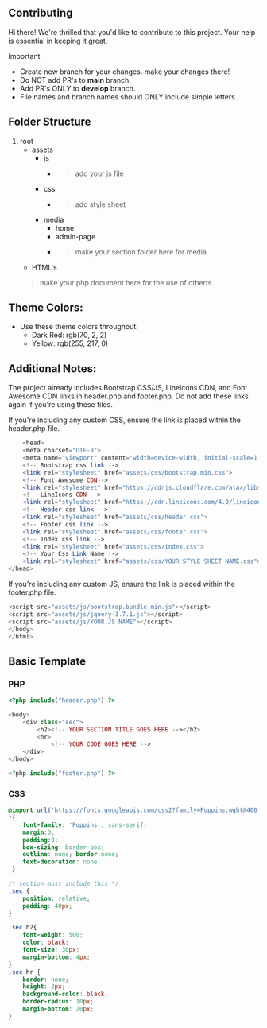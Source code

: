 ## Contributing

Hi there! We're thrilled that you'd like to contribute to this project. Your help is essential in keeping it great.

> [!IMPORTANT]  
> - Create new branch for your changes. make your changes there!
> - Do NOT add PR's to **main** branch.
> - Add PR's ONLY to **develop** branch.
> - File names and branch names should ONLY include simple letters.

## Folder Structure

1. root
   - assets
     - js
       - > add your js file
     - css
       - > add style sheet
     - media
       - home
       - admin-page
       - > make your section folder here for media
   - HTML's 
    > make your php document here for the use of otherts
    
## Theme Colors:

- Use these theme colors throughout:
  - Dark Red: rgb(70, 2, 2)
  - Yellow: rgb(255, 217, 0)
  
## Additional Notes:

The project already includes Bootstrap CSS/JS, LineIcons CDN, and Font Awesome CDN links in header.php and footer.php. Do not add these links again if you're using these files.

If you're including any custom CSS, ensure the link is placed within the header.php file.

```php
    <head>
    <meta charset="UTF-8">
    <meta name="viewport" content="width=device-width, initial-scale=1.0">
    <!-- Bootstrap css link -->
    <link rel="stylesheet" href="assets/css/bootstrap.min.css">
    <!-- Font Awesome CDN-->
    <link rel="stylesheet" href="https://cdnjs.cloudflare.com/ajax/libs/font-awesome/6.6.0/css/all.min.css">
    <!-- LineIcons CDN -->
    <link rel="stylesheet" href="https://cdn.lineicons.com/4.0/lineicons.css" />
    <!-- Header css link -->
    <link rel="stylesheet" href="assets/css/header.css">
    <!-- Footer css link -->
    <link rel="stylesheet" href="assets/css/footer.css">
    <!-- Index css link -->
    <link rel="stylesheet" href="assets/css/index.css">
    <!-- Your Css Link Name -->
    <link rel="stylesheet" href="assets/css/YOUR STYLE SHEET NAME.css">
</head>
```
If you're including any custom JS, ensure the link is placed within the footer.php file.

```php
<script src="assets/js/bootstrap.bundle.min.js"></script>
<script src="assets/js/jquery-3.7.1.js"></script>
<script src="assets/js/YOUR JS NAME"></script>
</body>
</html>

```

## Basic Template

### PHP

```php
<?php include("header.php") ?>

<body>
    <div class="sec">
        <h2><!-- YOUR SECTION TITLE GOES HERE --></h2>
        <hr>
            <!-- YOUR CODE GOES HERE -->
    </div>
</body>

<?php include("footer.php") ?>

```

### CSS

```css
@import url('https://fonts.googleapis.com/css2?family=Poppins:wght@400;600&display=swap');
*{
    font-family: 'Poppins', sans-serif;
    margin:0; 
    padding:0;
    box-sizing: border-box;
    outline: none; border:none;
    text-decoration: none;
 }

/* section must include this */
.sec {
    position: relative;
    padding: 40px;
}

.sec h2{
    font-weight: 500;
    color: black;
    font-size: 30px;
    margin-bottom: 4px;
}
.sec hr {
    border: none;
    height: 2px;
    background-color: black;
    border-radius: 10px;
    margin-bottom: 20px;
}
```
